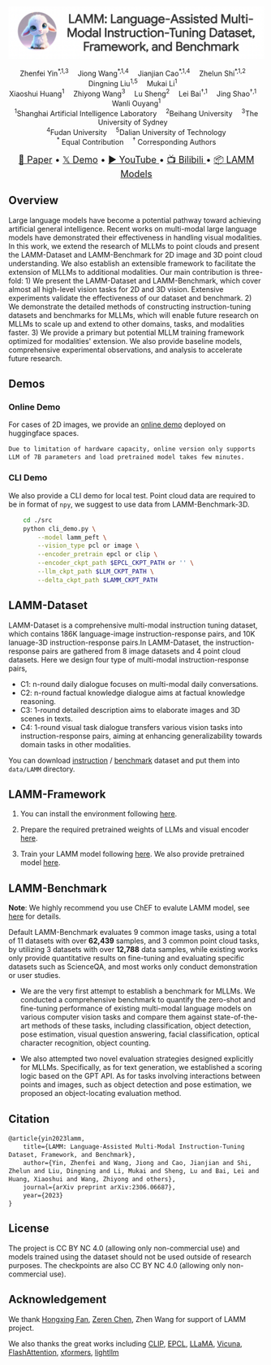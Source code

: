 ![LAMM](../images/lamm-title.png)

<!-- <div algn="center">
  <font size='6'>
    LAMM: Language-Assisted Multi-Modal Instruction-Tuning Dataset, Framework, and Benchmark
  </font>
</div> -->
<div align="center">
    Zhenfei Yin<sup>*,1,3</sup>&emsp;
    Jiong Wang<sup>*,1,4</sup>&emsp;
    Jianjian Cao<sup>*,1,4</sup>&emsp;
    Zhelun Shi<sup>*,1,2</sup>&emsp;
    Dingning Liu<sup>1,5</sup>&emsp;
    Mukai Li<sup>1</sup>&emsp;
    <br/>
    Xiaoshui Huang<sup>1</sup>&emsp;
    Zhiyong Wang<sup>3</sup>&emsp;
    Lu Sheng<sup>2</sup>&emsp;
    Lei Bai<sup>†,1</sup>&emsp;
    Jing Shao<sup>†,1</sup>&emsp;
    Wanli Ouyang<sup>1</sup>
</div>
<div align="center">
    <sup>1</sup>Shanghai Artificial Intelligence Laboratory&emsp;
    <sup>2</sup>Beihang University&emsp;
    <sup>3</sup>The University of Sydney&emsp;
    <br/>
    <sup>4</sup>Fudan University&emsp;
    <sup>5</sup>Dalian University of Technology
</div>
<div align="center">
    <sup>*</sup> Equal Contribution&emsp;
    <sup>†</sup> Corresponding Authors
</div>

<p align="center" style={{paddingTop: '0.75rem'}}>
    <font size='4'>
    <a href="https://arxiv.org/pdf/2306.06687.pdf" target="_blank">📄 Paper</a> • <a href="https://openxlab.org.cn/apps/detail/LAMM/LAMM" target="_blank">𝕏 Demo</a> • <a href="https://www.youtube.com/watch?v=M7XlIe8hhPk" target="_blank">▶️ YouTube </a> • <a href="https://www.bilibili.com/video/BV1kN411D7kt/?share_source=copy_web&vd_source=ab4c734425ed0114898300f2c037ac0b" target="_blank"> 📺 Bilibili </a> • <a href="https://huggingface.co/openlamm" target="_blank">📦 LAMM Models</a>
    </font>
</p>

<!--
#### Official Repository of [LAMM: Language-Assisted Multi-Modal Instruction-Tuning Dataset, Framework, and Benchmark](https://arxiv.org/abs/2306.06687)
-->
<!--   -->
<!--  •  -->
<!--
[![](./images/lamm-video.png)](https://www.youtube.com/watch?v=M7XlIe8hhPk) -->

## Overview

Large language models have become a potential pathway toward achieving artificial general intelligence. Recent works on multi-modal large language models have demonstrated their effectiveness in handling visual modalities. In this work, we extend the research of MLLMs to point clouds and present the LAMM-Dataset and LAMM-Benchmark for 2D image and 3D point cloud understanding. We also establish an extensible framework to facilitate the extension of MLLMs to additional modalities.
Our main contribution is three-fold: 1) We present the LAMM-Dataset and LAMM-Benchmark, which cover almost all high-level vision tasks for 2D and 3D vision. Extensive experiments validate the effectiveness of our dataset and benchmark. 2) We demonstrate the detailed methods of constructing instruction-tuning datasets and benchmarks for MLLMs, which will enable future research on MLLMs to scale up and extend to other domains, tasks, and modalities faster. 3) We provide a primary but potential MLLM training framework optimized for modalities' extension. We also provide baseline models, comprehensive experimental observations, and analysis to accelerate future research.

## Demos

### Online Demo

For cases of 2D images, we provide an [online demo](https://huggingface.co/spaces/openlamm/LAMM) deployed on huggingface spaces.

```
Due to limitation of hardware capacity, online version only supports LLM of 7B parameters and load pretrained model takes few minutes.
```

<!--
[![](./images/LAMM_2d_demo.png)](https://huggingface.co/spaces/openlamm/LAMM) -->

### CLI Demo

We also provide a CLI demo for local test.
Point cloud data are required to be in format of `npy`, we suggest to use data from LAMM-Benchmark-3D.

```bash
    cd ./src
    python cli_demo.py \
        --model lamm_peft \
        --vision_type pcl or image \
        --encoder_pretrain epcl or clip \
        --encoder_ckpt_path $EPCL_CKPT_PATH or '' \
        --llm_ckpt_path $LLM_CKPT_PATH \
        --delta_ckpt_path $LAMM_CKPT_PATH
```

## LAMM-Dataset

LAMM-Dataset is a comprehensive multi-modal instruction tuning dataset, which contains 186K language-image instruction-response pairs, and 10K lanuage-3D instruction-response pairs.In LAMM-Dataset, the instruction-response pairs are gathered from 8 image datasets and 4 point cloud datasets. Here we design four type of multi-modal instruction-response pairs,

- C1: n-round daily dialogue focuses on multi-modal daily conversations.
- C2: n-round factual knowledge dialogue aims at factual knowledge reasoning.
- C3: 1-round detailed description aims to elaborate images and 3D scenes in texts.
- C4: 1-round visual task dialogue transfers various vision tasks into instruction-response pairs, aiming at enhancing generalizability towards domain tasks in other modalities.

You can download [instruction](https://openlamm.github.io/tutorial/datasets/instruction) / [benchmark](https://openlamm.github.io/tutorial/datasets/benchmark) dataset and put them into `data/LAMM` directory.

## LAMM-Framework

1. You can install the environment following [here](https://openlamm.github.io/tutorial/installation#training).

2. Prepare the required pretrained weights of LLMs and visual encoder [here](https://openlamm.github.io/tutorial/training).

3. Train your LAMM model following [here](/https://openlamm.github.io/tutorial/training). We also provide pretrained model [here](https://openlamm.github.io/tutorial/training).

## LAMM-Benchmark

**Note**: We highly recommend you use ChEF to evalute LAMM model, see [here](https://openlamm.github.io/tutorial/benchmark/default) for details.

Default LAMM-Benchmark evaluates 9 common image tasks, using a total of 11 datasets with over **62,439** samples, and 3 common point cloud tasks, by utilizing 3 datasets with over **12,788** data samples, while existing works only provide quantitative results on fine-tuning and evaluating specific datasets such as ScienceQA, and most works only conduct demonstration or user studies.

- We are the very first attempt to establish a benchmark for MLLMs. We conducted a comprehensive benchmark to quantify the zero-shot and fine-tuning performance of existing multi-modal language models on various computer vision tasks and compare them against state-of-the-art methods of these tasks, including classification, object detection, pose estimation, visual question answering, facial classification, optical character recognition, object counting.

- We also attempted two novel evaluation strategies designed explicitly for MLLMs. Specifically, as for text generation, we established a scoring logic based on the GPT API. As for tasks involving interactions between points and images, such as object detection and pose estimation, we proposed an object-locating evaluation method.

## Citation

```
@article{yin2023lamm,
    title={LAMM: Language-Assisted Multi-Modal Instruction-Tuning Dataset, Framework, and Benchmark},
    author={Yin, Zhenfei and Wang, Jiong and Cao, Jianjian and Shi, Zhelun and Liu, Dingning and Li, Mukai and Sheng, Lu and Bai, Lei and Huang, Xiaoshui and Wang, Zhiyong and others},
    journal={arXiv preprint arXiv:2306.06687},
    year={2023}
}
```

## License

The project is CC BY NC 4.0 (allowing only non-commercial use) and models trained using the dataset should not be used outside of research purposes. The checkpoints are also CC BY NC 4.0 (allowing only non-commercial use).

## Acknowledgement

We thank [Hongxing Fan](https://scholar.google.com/citations?user=Wnk95ccAAAAJ), [Zeren Chen](https://github.com/Zx55), Zhen Wang for support of LAMM project.

We also thanks the great works including [CLIP](https://github.com/openai/CLIP), [EPCL](https://arxiv.org/abs/2212.04098), [LLaMA](https://github.com/facebookresearch/llama), [Vicuna](https://github.com/lm-sys/FastChat), [FlashAttention](https://github.com/Dao-AILab/flash-attention/), [xformers](https://github.com/facebookresearch/xformers), [lightllm](https://github.com/ModelTC/lightllm)
